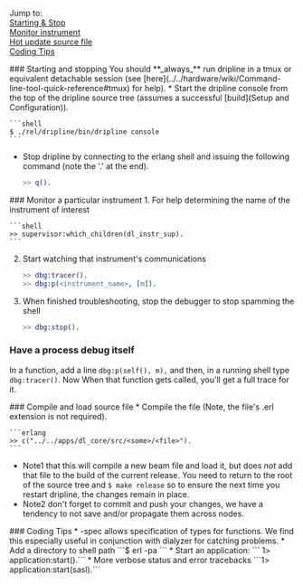Jump to:  
[Starting & Stop](#StartStop)  
[Monitor instrument](#monitor)  
[Hot update source file](#compile)  
[Coding Tips](#coding)

<a name="StartStop"/>
### Starting and stopping
You should **_always_** run dripline in a tmux or equivalent detachable session (see [here](../../hardware/wiki/Command-line-tool-quick-reference#tmux) for help).
* Start the dripline console from the top of the dripline source tree (assumes a successful [build](Setup and Configuration)).

    ```shell
    $ ./rel/dripline/bin/dripline console
    ```

* Stop dripline by connecting to the erlang shell and issuing the following command (note the '.' at the end).

    ```erlang
    >> q().
    ```

<a name="monitor"/>
### Monitor a particular instrument
1. For help determining the name of the instrument of interest

    ```shell
    >> supervisor:which_children(dl_instr_sup).
    ```

2. Start watching that instrument's communications

    ```erlang
    >> dbg:tracer().
    >> dbg:p(<instrument_name>, [m]).
    ```

3. When finished troubleshooting, stop the debugger to stop spamming the shell

    ```erlang
    >> dbg:stop().
    ```

### Have a process debug itself
In a function, add a line ```dbg:p(self(), m),``` and then, in a running shell type ```dbg:tracer()```. Now When that function gets called, you'll get a full trace for it.

<a name="compile"/>
### Compile and load source file
* Compile the file (Note, the file's .erl extension is not required).

    ```erlang
    >> c("../../apps/dl_core/src/<some>/<file>").
    ```

* Note1 that this will compile a new beam file and load it, but does *not* add that file to the build of the current release. You need to return to the root of the source tree and `$ make release` so to ensure the next time you restart dripline, the changes remain in place.
* Note2 don't forget to commit and push your changes, we have a tendency to not save and/or propagate them across nodes.

<a name="coding"/>
### Coding Tips
* -spec allows specification of types for functions. We find this especially useful in conjunction with dialyzer for catching problems.
* Add a directory to shell path ```$ erl -pa <path/to/directory> ```
* Start an application: ``` 1> application:start(<name>).```
* More verbose status and error tracebacks ```1> application:start(sasl).```
